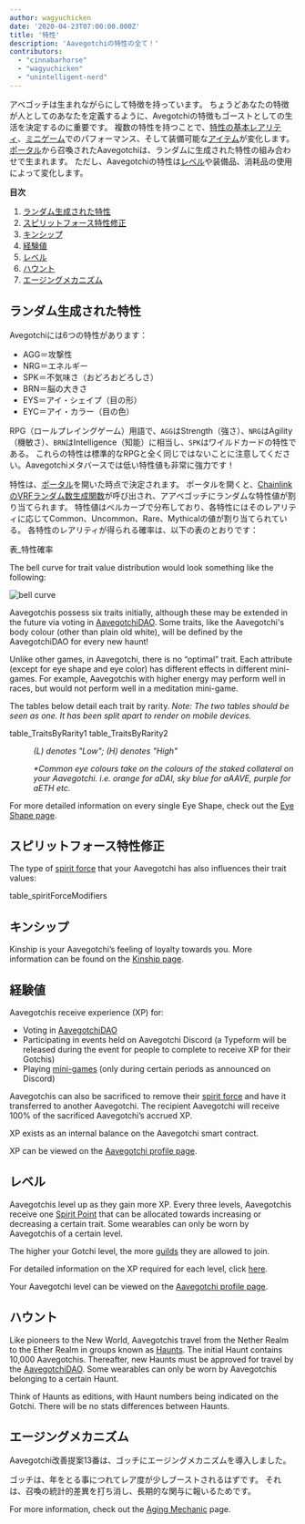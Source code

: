 ```yaml
---
author: wagyuchicken
date: '2020-04-23T07:00:00.000Z'
title: '特性'
description: 'Aavegotchiの特性の全て！'
contributors:
  - "cinnabarhorse"
  - "wagyuchicken"
  - "unintelligent-nerd"
---
```


アベゴッチは生まれながらにして特徴を持っています。 ちょうどあなたの特徴が人としてのあなたを定義するように、Avegotchiの特徴もゴーストとしての生活を決定するのに重要です。 複数の特性を持つことで、[特性の基本レアリティ](/rarity-farming#base-rarity-score)、[ミニゲーム](/minigames)でのパフォーマンス、そして装備可能な[アイテム](/wearables)が変化します。 [ポータル](/portals)から召喚されたAavegotchiは、ランダムに生成された特性の組み合わせで生まれます。 ただし、Aavegotchiの特性は<a href=#level>レベル</a>や装備品、消耗品の使用によって変化します。 

<div class="contentsBox">

**目次**

<ol>
<li><a href=#randomly-generated-traits>ランダム生成された特性 </a></li>
<li><a href=#spirit-force-trait-modifiers>スピリットフォース特性修正</a></li>
<li><a href=#kinship>キンシップ</a></li>
<li><a href=#experience>経験値</a></li>
<li><a href=#level>レベル</a></li>
<li><a href=#haunt>ハウント</a></li>
<li><a href=#aging-mechanic>エージングメカニズム</a></li>
</ol>

</div>

## ランダム生成された特性
Avegotchiには6つの特性があります：

* AGG＝攻撃性
* NRG＝エネルギー
* SPK＝不気味さ（おどろおどろしさ）
* BRN＝脳の大きさ
* EYS＝アイ・シェイプ（目の形）
* EYC＝アイ・カラー（目の色）

RPG（ロールプレイングゲーム）用語で、`AGG`はStrength（強さ）、`NRG`はAgility（機敏さ）、`BRN`はIntelligence（知能）に相当し、`SPK`はワイルドカードの特性である。 これらの特性は標準的なRPGと全く同じではないことに注意してください。Aavegotchiメタバースでは低い特性値も非常に強力です！

特性は、[ポータル](/portals)を開いた時点で決定されます。 ポータルを開くと、[ChainlinkのVRFランダム数生成関数](/glossary#chainlink-vrf)が呼び出され、アアベゴッチにランダムな特性値が割り当てられます。 特性値はベルカーブで分布しており、各特性にはそのレアリティに応じてCommon、Uncommon、Rare、Mythicalの値が割り当てられている。 各特性のレアリティが得られる確率は、以下の表のとおりです：

表_特性確率

The bell curve for trait value distribution would look something like the following:

<img class="bodyImage" src="/traits/bell_curve.png" alt = "bell curve" />

Aavegotchis possess six traits initially, although these may be extended in the future via voting in [AavegotchiDAO](/dao). Some traits, like the Aavegotchi's body colour (other than plain old white), will be defined by the AavegotchiDAO for every new haunt!

Unlike other games, in Aavegotchi, there is no “optimal” trait. Each attribute (except for eye shape and eye color) has different effects in different mini-games. For example, Aavegotchis with higher energy may perform well in races, but would not perform well in a meditation mini-game.

The tables below detail each trait by rarity. *Note: The two tables should be seen as one. It has been split apart to render on mobile devices.*

table_TraitsByRarity1 table_TraitsByRarity2
<p style="margin-left: 3.0em"><i> (L) denotes "Low"; (H) denotes "High" </i></p>
<p style="margin-left: 3.0em"><i> *Common eye colours take on the colours of the staked collateral on your Aavegotchi. i.e. orange for aDAI, sky blue for aAAVE, purple for aETH etc. </i></p>

For more detailed information on every single Eye Shape, check out the [Eye Shape page](/eye-shape).

## スピリットフォース特性修正

The type of [spirit force](/spirit-force) that your Aavegotchi has also influences their trait values:

table_spiritForceModifiers

## キンシップ
Kinship is your Aavegotchi’s feeling of loyalty towards you. More information can be found on the [Kinship page](/kinship).

## 経験値
Aavegotchis receive experience (XP) for:
* Voting in [AavegotchiDAO](/dao)
* Participating in events held on Aavegotchi Discord (a Typeform will be released during the event for people to complete to receive XP for their Gotchis)
* Playing [mini-games](/minigames) (only during certain periods as announced on Discord)

Aavegotchis can also be sacrificed to remove their [spirit force](/spirit-force) and have it transferred to another Aavegotchi. The recipient Aavegotchi will receive 100% of the sacrificed Aavegotchi’s accrued XP.

XP exists as an internal balance on the Aavegotchi smart contract.

XP can be viewed on the [Aavegotchi profile page](/aavegotchi-profile).

## レベル
Aavegotchis level up as they gain more XP. Every three levels, Aavegotchis receive one [Spirit Point](/glossary#spirit-point) that can be allocated towards increasing or decreasing a certain trait. Some wearables can only be worn by Aavegotchis of a certain level.

The higher your Gotchi level, the more [guilds](/guild) they are allowed to join.

For detailed information on the XP required for each level, click [here](/xp).

Your Aavegotchi level can be viewed on the [Aavegotchi profile page](/aavegotchi-profile).

## ハウント
Like pioneers to the New World, Aavegotchis travel from the Nether Realm to the Ether Realm in groups known as [Haunts](/haunt). The initial Haunt contains 10,000 Aavegotchis. Thereafter, new Haunts must be approved for travel by the [AavegotchiDAO](/dao). Some wearables can only be worn by Aavegotchis belonging to a certain Haunt.

Think of Haunts as editions, with Haunt numbers being indicated on the Gotchi. There will be no stats differences between Haunts.

## エージングメカニズム

Aavegotchi改善提案13番は、ゴッチにエージングメカニズムを導入しました。

ゴッチは、年をとる事につれてレア度が少しブーストされるはずです。 それは、召喚の統計的差異を打ち消し、長期的な関与に報いるためです。

For more information, check out the [Aging Mechanic](/aging-mechanic) page.